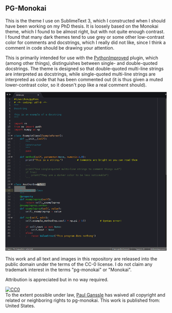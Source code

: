 ## PG-Monokai
This is the theme I use on SublimeText 3, which I constructed when I should have been working on my PhD thesis. It is loosely based on the Monokai theme, which I found to be almost right, but with not quite enough contrast. I found that many dark themes tend to use grey or some other low-contrast color for comments and docstrings, which I really did not like, since I think a comment in code should be drawing your attention.

This is primarily intended for use with the [PythonImproved](https://github.com/MattDMo/PythonImproved) plugin, which (among other things), distinguishes between single- and double-quoted docstrings. The theme is designed so that double-quoted multi-line strings are interpreted as docstrings, while single-quoted multi-line strings are interpreted as code that has been commented out (it is thus given a muted lower-contrast color, so it doesn't pop like a real comment should).

<div align="center">
<a href="https://raw.githubusercontent.com/pganssle/pg-monokai/master/demo/demo.png"><img src="https://raw.githubusercontent.com/pganssle/pg-monokai/master/demo/demo.png"></a>
</div>

This work and all text and images in this repository are released into the public domain under the terms of the CC-0 license. I do not claim any trademark interest in the terms "pg-monokai" or "Monokai".

Attribution is appreciated but in no way required.

<p xmlns:dct="http://purl.org/dc/terms/" xmlns:vcard="http://www.w3.org/2001/vcard-rdf/3.0#">
  <a rel="license"
     href="http://creativecommons.org/publicdomain/zero/1.0/">
    <img src="http://i.creativecommons.org/p/zero/1.0/88x31.png" style="border-style: none;" alt="CC0" />
  </a>
  <br />
  To the extent possible under law,
  <a rel="dct:publisher"
     href="https://github.com/pganssle/pg-monokai">
    <span property="dct:title">Paul Ganssle</span></a>
  has waived all copyright and related or neighboring rights to
  <span property="dct:title">pg-monokai</span>.
This work is published from:
<span property="vcard:Country" datatype="dct:ISO3166"
      content="US" about="https://github.com/pganssle/pg-monokai">
  United States</span>.
</p>
